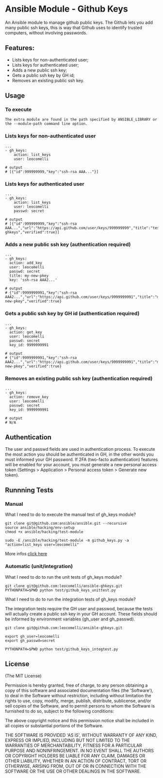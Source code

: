 # Ansible Module - Github Keys

An Ansible module to manage github public keys. The Github lets you add many public ssh keys, this is way that Github uses  to identify trusted computers, without involving passwords.

## Features:
* Lists keys for non-authenticated user;
* Lists keys for authenticated user;
* Adds a new public ssh key;
* Gets a public ssh key by GH id;
* Removes an existing public ssh key.

## Usage

### To execute

	The extra module are found in the path specified by ANSIBLE_LIBRARY or the --module-path command line option.

### Lists keys for non-authenticated user

	...
	- gh_keys:
	    action: list_keys
	    user: leocomelli

    # output
    # [{"id":999999999,"key":"ssh-rsa AAA..."}]

### Lists keys for authenticated user

	...
	- gh_keys:
	    action: list_keys
	    user: leocomelli
	    passwd: secret

	# output
	# [{"id":999999999,"key":"ssh-rsa AAA...","url":"https://api.github.com/user/keys/999999999","title":"test-ghkeys","verified":true}]

### Adds a new public ssh key (authentication required)

	...
	- gh_keys:
	  action: add_key
	  user: leocomelli
	  passwd: secret
	  title: my-new-pkey
	  key: 'ssh-rsa AAA2...'

	# output
	# {"id":9999999991,"key":"ssh-rsa AAA2...","url":"https://api.github.com/user/keys/9999999991","title":"my-new-pkey","verified":true}

### Gets a public ssh key by GH id (authentication required)

	...
	- gh_keys:
	  action: get_key
	  user: leocomelli
	  passwd: secret
	  key_id: 9999999991

	# output
	# {"id":9999999991,"key":"ssh-rsa AAA2...","url":"https://api.github.com/user/keys/9999999991","title":"my-new-pkey","verified":true}

### Removes an existing public ssh key (authentication required)

	...
	- gh_keys:
	  action: remove_key
	  user: leocomelli
	  passwd: secret
	  key_id: 9999999991

	# output
	# N/A

## Authentication

The user and passwd fields are used in authentication process. To execute the most action you should be authenticated in GH, in the other words you must informed your GH password. If 2FA (two-facto authentication) features will be enabled for your account, you must generate a new personal access token (Settings > Application > Personal access token > Generate new token).

## Runnning Tests

### Manual

What I need to do to execute the manual test of gh_keys module?

	git clone git@github.com:ansible/ansible.git --recursive
	source ansible/hacking/env-setup
	chmod +x ansible/hacking/test-module

	sudo -E /ansible/hacking/test-module -m github_keys.py -a "action=list_keys user=leocomelli"

More infos [click here](http://docs.ansible.com/developing_modules.html)

### Automatic (unit/integration)

What I need to do to run the unit tests of gh_keys module?

	git clone git@github.com:leocomelli/ansible-ghkeys.git
	PYTHONPATH=$PWD python test/github_keys_unittest.py

What I need to do to run the integration tests of gh_keys module?

The integration tests require the GH user and passwod, because the tests will actually create a public ssh key in your GH account. These fields should be informed by environment variables (gh_user and gh_passwd).

	git clone git@github.com:leocomelli/ansible-ghkeys.git

	export gh_user=leocomelli
	export gh_passwd=secret

	PYTHONPATH=$PWD python test/github_keys_integtest.py

## License

(The MIT License)

Permission is hereby granted, free of charge, to any person obtaining a copy of this software and associated documentation files (the 'Software'), to deal in the Software without restriction, including without limitation the rights to use, copy, modify, merge, publish, distribute, sublicense, and/or sell copies of the Software, and to permit persons to whom the Software is furnished to do so, subject to the following conditions:

The above copyright notice and this permission notice shall be included in all copies or substantial portions of the Software.

THE SOFTWARE IS PROVIDED 'AS IS', WITHOUT WARRANTY OF ANY KIND, EXPRESS OR IMPLIED, INCLUDING BUT NOT LIMITED TO THE WARRANTIES OF MERCHANTABILITY, FITNESS FOR A PARTICULAR PURPOSE AND NONINFRINGEMENT. IN NO EVENT SHALL THE AUTHORS OR COPYRIGHT HOLDERS BE LIABLE FOR ANY CLAIM, DAMAGES OR OTHER LIABILITY, WHETHER IN AN ACTION OF CONTRACT, TORT OR OTHERWISE, ARISING FROM, OUT OF OR IN CONNECTION WITH THE SOFTWARE OR THE USE OR OTHER DEALINGS IN THE SOFTWARE.